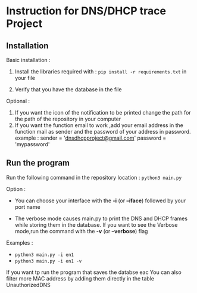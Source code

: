 Instruction for DNS/DHCP trace Project
================

## Installation

Basic installation : 
1. Install the libraries required with : `pip install
-r requirements.txt` in your file

2. Verify that you have the database in the file
   
Optional : 
1. If you want the icon of the notification to be printed change the path for the path of the repository in your computer
2. If you want the function email to work ,add your email address in the function mail as sender and the password of your address in password.  
example : sender = 'dnsdhcpproject@gmail.com' password = 'mypassword'


## Run the program

Run the following command in the repository location : `python3 main.py`

Option :
* You can choose your interface with the **-i** (or **–iface**) followed
by your port name

* The verbose mode causes main.py to print the DNS and DHCP frames while
storing them in the database. If you want to see the Verbose mode,run
the command with the **-v** (or **–verbose**) flag

Examples :
* `python3 main.py -i en1`  
* `python3 main.py -i en1 -v`

If you want tp run the program that saves the databse eac
You can also filter more MAC address by adding them directly in the table
UnauthorizedDNS
